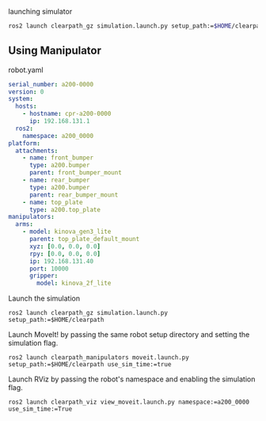 launching simulator
```bash
ros2 launch clearpath_gz simulation.launch.py setup_path:=$HOME/clearpath
```


## Using Manipulator
robot.yaml
```yaml
serial_number: a200-0000
version: 0
system:
  hosts:
    - hostname: cpr-a200-0000
      ip: 192.168.131.1
  ros2:
    namespace: a200_0000
platform:
  attachments:
    - name: front_bumper
      type: a200.bumper
      parent: front_bumper_mount
    - name: rear_bumper
      type: a200.bumper
      parent: rear_bumper_mount
    - name: top_plate
      type: a200.top_plate
manipulators:
  arms:
    - model: kinova_gen3_lite
      parent: top_plate_default_mount
      xyz: [0.0, 0.0, 0.0]
      rpy: [0.0, 0.0, 0.0]
      ip: 192.168.131.40
      port: 10000
      gripper:
        model: kinova_2f_lite
```

Launch the simulation
```
ros2 launch clearpath_gz simulation.launch.py setup_path:=$HOME/clearpath
```

Launch MoveIt! by passing the same robot setup directory and setting the simulation flag.
```
ros2 launch clearpath_manipulators moveit.launch.py setup_path:=$HOME/clearpath use_sim_time:=true
```

Launch RViz by passing the robot's namespace and enabling the simulation flag.
```
ros2 launch clearpath_viz view_moveit.launch.py namespace:=a200_0000 use_sim_time:=True
```



